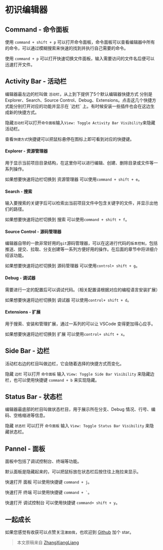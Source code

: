 # 初识编辑器

## Command - 命令面板

使用 `command + shift + p` 可以打开命令面板，命令面板可以查看编辑器中所有的命令，可以通过模糊搜索来快速的找到并执行自己需要的命令。

使用 `command + p` 可以打开快速切换文件面板，输入需要访问的文件名后便可以迅速打开文件。


## Activity Bar - 活动栏

编辑器最左边的栏叫做 `活动栏`，从上到下提供了5个默认编辑器快捷方式 分别是 Explorer、Search、Source Control、Debug、Extensions。点击这几个快捷方式能分别打开对应的功能并显示在 \`边栏\` 上。有时候安装一些插件也会在这边生成新的快捷方式。

隐藏`活动栏`可以打开`命令面板`输入`View: Toggle Activity Bar Visibility`来隐藏活动栏。

查看`快捷方式`快捷键可以把鼠标悬停在图标上即可看到对应的快捷键。

#### Explorer - 资源管理器

用于显示当前项目目录结构，在这里你可以进行编辑、创建、删除目录或文件等一系列操作。

如果想要快速将边栏切换到 资源管理器 可以使用`command + shift + e`。

#### Search - 搜索

输入要搜索的关键字后可以检索出当前项目文件中包含关键字的文件，并显示出他们的路径。

如果想要快速将边栏切换到 搜索 可以使用`command + shift + f`。

#### Source Control - 源码管理器

编辑器自带的一款非常好用的`git`源码管理器，可以在这进行代码的`版本控制`，包括推送、提交、拉取、分支创建等一系列方便好用的操作。在后面的章节中将详细介绍该功能。

如果想要快速将边栏切换到 源码管理器 可以使用`control+ shift + g`。

#### Debug - 调试器

需要进行一定的配置后可以调试代码。（相关配置请根据对应的编程语言安装扩展）

如果想要快速将边栏切换到 调试器 可以使用`control+ shift + d`。

#### Extensions - 扩展

用于搜索、安装和管理扩展，通过一系列的可以让 VSCode 变得更加得心应手。

如果想要快速将边栏切换到 扩展 可以使用`control+ shift + x`。

## Side Bar - 边栏
活动栏右边的栏目叫做边栏，它会随着选择的快捷方式而变化。

隐藏 `边栏` 可以打开 `命令面板` 输入 `View: Toggle Side Bar Visibility` 来隐藏边栏，也可以使用快捷键 `command + b` 来实现隐藏。

## Status Bar - 状态栏
编辑器最底部的栏目叫做状态栏目，用于展示所在分支、Debug 情况、行号、编码、空格缩进等信息。

隐藏 `状态栏` 可以打开 `命令面板` 输入 `View: Toggle Status Bar Visibility` 来隐藏状态栏。

## Pannel - 面板
面板中包括了调试控制台、终端等功能。

默认面板是隐藏起来的，可以把鼠标放在状态栏后按住往上拖拉来显示。

快速打开 面板 可以使用快捷键 `command + j`。

快速打开 终端 可以使用快捷键 <code>command + `</code>。

快速打开 调试控制台 可以使用快捷键 `command+ shift + y`。
## 一起成长

如果您感觉有收获可以点赞关注`激励我`，也欢迎到 [Github](https://github.com/zhangxiangliang/vscode-tutorial) 加个 star。

> 本文原稿来自 [ZhangXiangLiang](https://github.com/zhangxiangliang)